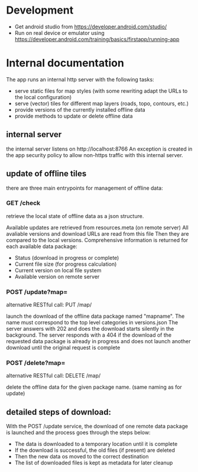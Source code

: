 # Development

- Get android studio from https://developer.android.com/studio/
- Run on real device or emulator using https://developer.android.com/training/basics/firstapp/running-app

# Internal documentation
The app runs an internal http server with the following tasks:
- serve static files for map styles (with some rewriting adapt the URLs to the local configuration)
- serve (vector) tiles for different map layers (roads, topo, contours, etc.)
- provide versions of the currently installed offline data
- provide methods to update or delete offline data

## internal server
the internal server listens on http://localhost:8766
An exception is created in the app security policy to allow non-https traffic with this internal server.

## update of offline tiles
there are three main entrypoints for management of offline data:

### GET /check
retrieve the local state of offline data as a json structure.

Available updates are retrieved from resources.meta (on remote server)
All avaliable versions and download URLs are read from this file
Then they are compared to the local versions.
Comprehensive information is returned for each available data package:
- Status (download in progress or complete)
- Current file size (for progress calculation)
- Current version on local file system
- Available version on remote server

### POST /update?map=<mapname>
alternative RESTful call: PUT /map/<mapname>

launch the download of the offline data package named "mapname". The name must correspond to the top level categories in versions.json
The server answers with 202 and does the download starts silently in the background.
The server responds with a 404 if the download of the requested data package is already in progress and does not launch another download until the original request is complete

### POST /delete?map=<mapname>
alternative RESTful call: DELETE /map/<mapname>

delete the offline data for the given package name. (same naming as for update)

## detailed steps of download:
With the POST /update service, the download of one remote data package is launched and the process goes through the steps below:
- The data is downloaded to a temporary location until it is complete
- If the download is successful, the old files (if present) are deleted
- Then the new data os moved to the correct destination
- The list of downloaded files is kept as metadata for later cleanup
